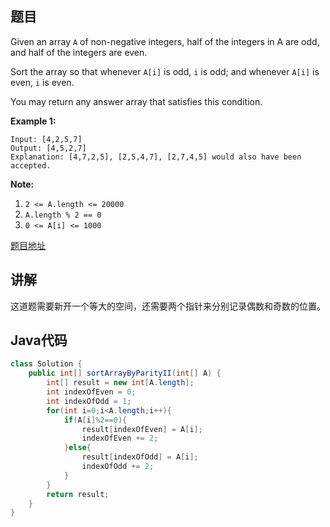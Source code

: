 ## 题目

Given an array `A` of non-negative integers, half of the integers in A are odd, and half of the integers are even.

Sort the array so that whenever `A[i]` is odd, `i` is odd; and whenever `A[i]` is even, `i` is even.

You may return any answer array that satisfies this condition.

 

**Example 1:**
```
Input: [4,2,5,7]
Output: [4,5,2,7]
Explanation: [4,7,2,5], [2,5,4,7], [2,7,4,5] would also have been accepted.
```

**Note:**

1. `2 <= A.length <= 20000`
2. `A.length % 2 == 0`
3. `0 <= A[i] <= 1000`

[题目地址](https://leetcode.com/problems/sort-array-by-parity-ii/)

## 讲解

这道题需要新开一个等大的空间，还需要两个指针来分别记录偶数和奇数的位置。

## Java代码

```java
class Solution {
    public int[] sortArrayByParityII(int[] A) {
        int[] result = new int[A.length];
        int indexOfEven = 0;
        int indexOfOdd = 1;
        for(int i=0;i<A.length;i++){
            if(A[i]%2==0){
                result[indexOfEven] = A[i];
                indexOfEven += 2;
            }else{
                result[indexOfOdd] = A[i];
                indexOfOdd += 2;
            }
        }
        return result;
    }
}
```
